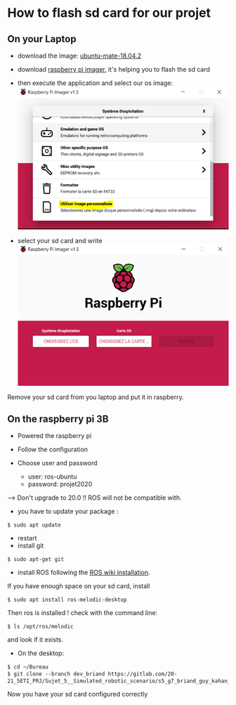 # How to flash sd card for our projet

## On your Laptop
- download the image:
[ubuntu-mate-18.04.2](https://releases.ubuntu-mate.org/archived/bionic/armhf/ubuntu-mate-18.04.2-beta1-desktop-armhf%2Braspi-ext4.img.xz)
 - download [raspberry pi imager](https://downloads.raspberrypi.org/imager/imager_1.5.exe), it's helping you to flash the sd card
 
 - then execute the application and select our os image:
 ![selection os](tuto1.png)
 - select your sd card and write
 ![selection os](tuto2.png)

 Remove your sd card from you laptop and put it in raspberry.
 ## On the raspberry pi 3B
 - Powered the raspberry pi 
 - Follow the configuration
 
 - Choose user and password 
    - user: ros-ubuntu
    - password: projet2020

--> Don't upgrade to 20.0 !! ROS will not be compatible with.
- you have to update your package : 
```shell
$ sudo apt update
```
- restart 
- install git
```shell
$ sudo apt-get git
```
- install ROS following the [ROS wiki installation](http://wiki.ros.org/melodic/Installation/Ubuntu).

If you have enough space on your sd card, install 
```shell
$ sudo apt install ros-melodic-desktop
```

Then ros is installed ! check with the command line:
```shell
$ ls /opt/ros/melodic
```
 and look if it exists.

- On the desktop: 
```shell
$ cd ~/Bureau
$ git clone --branch dev_briand https://gitlab.com/20-21_5ETI_PRJ/Sujet_5__Simulated_robotic_scenario/s5_g7_briand_guy_kahan_martinez.git 
```
Now you have your sd card configured correctly